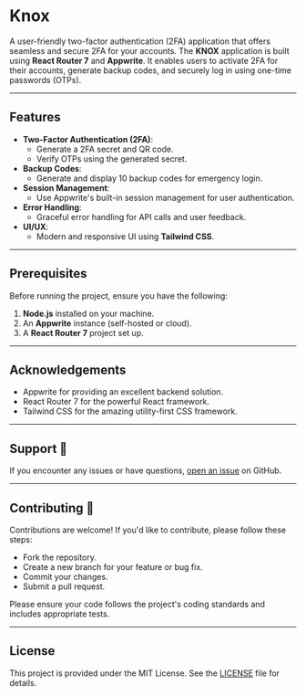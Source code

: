 # Knox
A user-friendly two-factor authentication (2FA) application that offers seamless and secure 2FA for your accounts. The **KNOX** application is built using **React Router 7** and **Appwrite**. It enables users to activate 2FA for their accounts, generate backup codes, and securely log in using one-time passwords (OTPs).

---

## Features

- **Two-Factor Authentication (2FA)**:
  - Generate a 2FA secret and QR code.
  - Verify OTPs using the generated secret.
- **Backup Codes**:
  - Generate and display 10 backup codes for emergency login.
- **Session Management**:
  - Use Appwrite's built-in session management for user authentication.
- **Error Handling**:
  - Graceful error handling for API calls and user feedback.
- **UI/UX**:
  - Modern and responsive UI using **Tailwind CSS**.

---

## Prerequisites

Before running the project, ensure you have the following:

1. **Node.js** installed on your machine.
2. An **Appwrite** instance (self-hosted or cloud).
3. A **React Router 7** project set up.

---

## Acknowledgements

- Appwrite for providing an excellent backend solution.
- React Router 7 for the powerful React framework.
- Tailwind CSS for the amazing utility-first CSS framework.

---

## Support 💬

If you encounter any issues or have questions, [open an issue](https://github.com/thesushilsharma/Knox/issues) on GitHub.

---

## Contributing 🤝

Contributions are welcome! If you'd like to contribute, please follow these steps:
- Fork the repository.
- Create a new branch for your feature or bug fix.
- Commit your changes.
- Submit a pull request.

Please ensure your code follows the project's coding standards and includes appropriate tests.

---

## License

This project is provided under the MIT License. See the [LICENSE](LICENSE) file for details.
